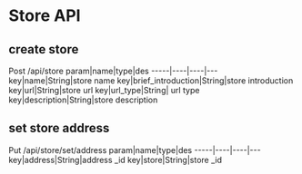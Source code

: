 # Store API

## create store
Post /api/store
param|name|type|des
-----|----|----|---
key|name|String|store name
key|brief_introduction|String|store introduction
key|url|String|store url
key|url_type|String| url type
key|description|String|store description

## set store address
Put /api/store/set/address
param|name|type|des
-----|----|----|---
key|address|String|address _id
key|store|String|store _id